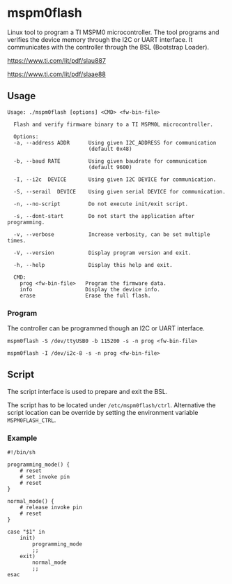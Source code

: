 # mspm0flash

Linux tool to program a TI MSPM0 microcontroller. The tool programs and
verifies the device memory through the I2C or UART interface.
It communicates with the controller through the BSL (Bootstrap Loader).


https://www.ti.com/lit/pdf/slau887

https://www.ti.com/lit/pdf/slaae88


## Usage

    Usage: ./mspm0flash [options] <CMD> <fw-bin-file>

      Flash and verify firmware binary to a TI MSPM0L microcontroller.

      Options:
      -a, --address ADDR      Using given I2C_ADDRESS for communication
                              (default 0x48)

      -b, --baud RATE         Using given baudrate for communication
                              (default 9600)

      -I, --i2c  DEVICE       Using given I2C DEVICE for communication.

      -S, --serail  DEVICE    Using given serial DEVICE for communication.

      -n, --no-script         Do not execute init/exit script.

      -s, --dont-start        Do not start the application after programming.

      -v, --verbose           Increase verbosity, can be set multiple times.

      -V, --version           Display program version and exit.

      -h, --help              Display this help and exit.

      CMD:
        prog <fw-bin-file>   Program the firmware data.
        info                 Display the device info.
        erase                Erase the full flash.

### Program

The controller can be programmed though an I2C or UART interface.

    mspm0flash -S /dev/ttyUSB0 -b 115200 -s -n prog <fw-bin-file>

    mspm0flash -I /dev/i2c-8 -s -n prog <fw-bin-file>


## Script

The script interface is used to prepare and exit the BSL.

The script has to be located under `/etc/mspm0flash/ctrl`.
Alternative the script location can be override by setting the environment
variable `MSPM0FLASH_CTRL`.

### Example

    #!/bin/sh

    programming_mode() {
        # reset
        # set invoke pin
        # reset
    }

    normal_mode() {
        # release invoke pin
        # reset
    }

    case "$1" in
    	init)
    		programming_mode
    		;;
    	exit)
    		normal_mode
    		;;
    esac
